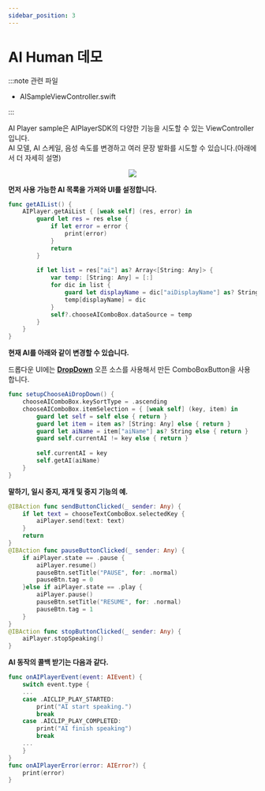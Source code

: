 ```yaml
---
sidebar_position: 3
---
```


# AI Human 데모
:::note 관련 파일

- AISampleViewController.swift

:::

AI Player sample은 AIPlayerSDK의 다양한 기능을 시도할 수 있는 ViewController입니다.<br/>
AI 모델, AI 스케일, 음성 속도를 변경하고 여러 문장 발화를 시도할 수 있습니다.(아래에서 더 자세히 설명)

<p align="center">
<img src="/img/aihuman/ios/aisample_intro_2d.png" style={{zoom: "35%"}} />
</p>

**먼저 사용 가능한 AI 목록을 가져와 UI를 설정합니다.**

```swift
func getAIList() {
    AIPlayer.getAiList { [weak self] (res, error) in
        guard let res = res else {
            if let error = error {
                print(error)
            }
            return
        }
        
        if let list = res["ai"] as? Array<[String: Any]> {
            var temp: [String: Any] = [:]
            for dic in list {
                guard let displayName = dic["aiDisplayName"] as? String else { continue }
                temp[displayName] = dic
            }
            self?.chooseAIComboBox.dataSource = temp
        }
    }
}
```

**현재 AI를 아래와 같이 변경할 수 있습니다.**

드롭다운 UI에는 **[DropDown](https://github.com/AssistoLab/DropDown)** 오픈 소스를 사용해서 만든 ComboBoxButton을 사용합니다.

```swift
func setupChooseAiDropDown() {
    chooseAIComboBox.keySortType = .ascending
    chooseAIComboBox.itemSelection = { [weak self] (key, item) in
        guard let self = self else { return }
        guard let item = item as? [String: Any] else { return }
        guard let aiName = item["aiName"] as? String else { return }
        guard self.currentAI != key else { return }
        
        self.currentAI = key
        self.getAI(aiName)
    }
}
```

**말하기, 일시 중지, 재개 및 중지 기능의 예.** 

```swift
@IBAction func sendButtonClicked(_ sender: Any) {
    if let text = chooseTextComboBox.selectedKey {
        aiPlayer.send(text: text)
    }
    return
}
@IBAction func pauseButtonClicked(_ sender: Any) {
    if aiPlayer.state == .pause {
        aiPlayer.resume()
        pauseBtn.setTitle("PAUSE", for: .normal)
        pauseBtn.tag = 0
    }else if aiPlayer.state == .play {
        aiPlayer.pause()
        pauseBtn.setTitle("RESUME", for: .normal)
        pauseBtn.tag = 1
    }
}
@IBAction func stopButtonClicked(_ sender: Any) {
    aiPlayer.stopSpeaking()
}
```

**AI 동작의 콜백 받기는 다음과 같다.** 

```swift
func onAIPlayerEvent(event: AIEvent) {
    switch event.type {
    ...
    case .AICLIP_PLAY_STARTED:
        print("AI start speaking.")
        break
    case .AICLIP_PLAY_COMPLETED:
        print("AI finish speaking")
        break
    ...
    }
}
func onAIPlayerError(error: AIError?) {
    print(error)
}
```
<br/>